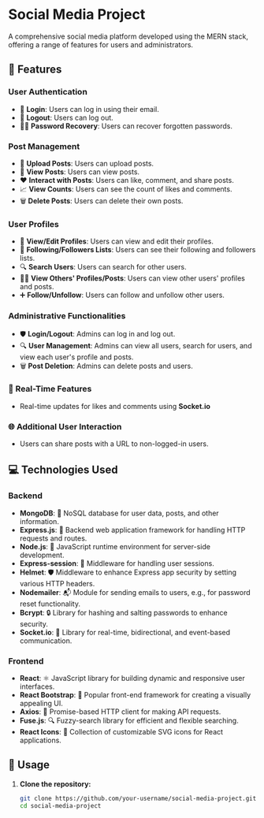 <!-- Social Media Project Banner -->


# Social Media Project

A comprehensive social media platform developed using the MERN stack, offering a range of features for users and administrators.

## 🚀 Features

### User Authentication
- 🔐 **Login**: Users can log in using their email.
- 🚪 **Logout**: Users can log out.
- 🕵️‍♂️ **Password Recovery**: Users can recover forgotten passwords.

### Post Management
- 📝 **Upload Posts**: Users can upload posts.
- 👀 **View Posts**: Users can view posts.
- ❤️ **Interact with Posts**: Users can like, comment, and share posts.
- 📈 **View Counts**: Users can see the count of likes and comments.
- 🗑️ **Delete Posts**: Users can delete their own posts.

### User Profiles
- 👤 **View/Edit Profiles**: Users can view and edit their profiles.
- 👥 **Following/Followers Lists**: Users can see their following and followers lists.
- 🔍 **Search Users**: Users can search for other users.
- 🧑‍💻 **View Others' Profiles/Posts**: Users can view other users' profiles and posts.
- ➕ **Follow/Unfollow**: Users can follow and unfollow other users.

### Administrative Functionalities
- 🛡️ **Login/Logout**: Admins can log in and log out.
- 🔍 **User Management**: Admins can view all users, search for users, and view each user's profile and posts.
- 🗑️ **Post Deletion**: Admins can delete posts and users.

### 🚀 Real-Time Features
- Real-time updates for likes and comments using **Socket.io**

### 🌐 Additional User Interaction
- Users can share posts with a URL to non-logged-in users.

## 💻 Technologies Used

### Backend
- **MongoDB**: 📁 NoSQL database for user data, posts, and other information.
- **Express.js**: 🚀 Backend web application framework for handling HTTP requests and routes.
- **Node.js**: 🚀 JavaScript runtime environment for server-side development.
- **Express-session**: 🔐 Middleware for handling user sessions.
- **Helmet**: 🛡️ Middleware to enhance Express app security by setting various HTTP headers.
- **Nodemailer**: 📬 Module for sending emails to users, e.g., for password reset functionality.
- **Bcrypt**: 🔒 Library for hashing and salting passwords to enhance security.
- **Socket.io**: 🚀 Library for real-time, bidirectional, and event-based communication.

### Frontend
- **React**: ⚛️ JavaScript library for building dynamic and responsive user interfaces.
- **React Bootstrap**: 🚀 Popular front-end framework for creating a visually appealing UI.
- **Axios**: 🚀 Promise-based HTTP client for making API requests.
- **Fuse.js**: 🔍 Fuzzy-search library for efficient and flexible searching.
- **React Icons**: 🔧 Collection of customizable SVG icons for React applications.

## 📖 Usage

1. **Clone the repository:**
   ```bash
   git clone https://github.com/your-username/social-media-project.git
   cd social-media-project
